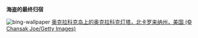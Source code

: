 
**海盗的最终归宿**

![bing-wallpaper](https://www.bing.com/th?id=OHR.OcracokeLight_ZH-CN9810840077_1920x1080.jpg)
[奥克拉科克岛上的奥克拉科克灯塔，北卡罗来纳州，美国 (© Chansak Joe/Getty Images)](https://www.bing.com/search?q=%E5%A5%A5%E5%85%8B%E6%8B%89%E7%A7%91%E5%85%8B%E7%81%AF%E5%A1%94&amp;form=hpcapt&amp;mkt=zh-cn)
  